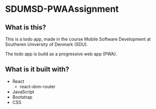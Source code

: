 # SDUMSD-PWAAssignment

## What is this?

This is a todo app, made in the course Mobile Software Development at Southeren University of Denmark (SDU).

The todo app is build as a progressive web app (PWA).

## What is it built with?

-   React
    -   react-dom-router
-   JavaScript
-   Bootstrap
-   CSS

